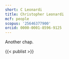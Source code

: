 ```yaml
---
short: C Leonardi
title: Christopher Leonardi
mcf: people
scopus: '25646377900'
orcid: 0000-0001-8596-9125
---
```


Another chap.

{{< publist >}}
